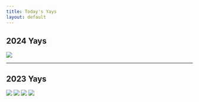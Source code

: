 ```yaml
---
title: Today's Yays
layout: default
---
```


## 2024 Yays

<img class="img-fluid" src="{{site.url}}/assets/img/ILiADS-Yays-20240716.jpg">

---

## 2023 Yays

<img class="img-fluid" src="{{site.url}}/assets/img/ILiADS-Yays-20230725.jpg">

<img class="img-fluid" src="{{site.url}}/assets/img/ILiADS-Yays-20230726.jpg">

<img class="img-fluid" src="{{site.url}}/assets/img/ILiADS-Yays-20230727.jpg">

<img class="img-fluid" src="{{site.url}}/assets/img/ILiADS-Yays-20230728.jpg">
